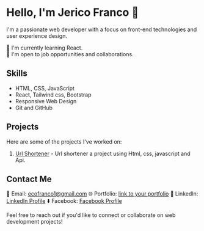 # Hello, I'm Jerico Franco 👋

I'm a passionate web developer with a focus on front-end technologies and user experience design.

🌱 I'm currently learning React.<br/>
💼 I'm open to job opportunities and collaborations.

## Skills

- HTML, CSS, JavaScript
- React, Tailwind css, Bootstrap
- Responsive Web Design
- Git and GitHub

## Projects

Here are some of the projects I've worked on:

1. [Url Shortener](https://cout05.github.io/url-shortener/) - Url shortener a project using Html, css, javascript and Api.

## Contact Me

📧 Email: ecofranco1@gmail.com
🌐 Portfolio: [link to your portfolio](https://francojerico.netlify.app/)
📱 LinkedIn: [LinkedIn Profile](https://www.linkedin.com/in/jerico-franco-37b75627b/)
⬇️ Facebook: [Facebook Profile](https://www.facebook.com/jericofranco15/)

Feel free to reach out if you'd like to connect or collaborate on web development projects!

<!-- Feel free to add more sections as needed and customize the content to match your profile. -->

